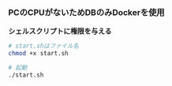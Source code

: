 ### PCのCPUがないためDBのみDockerを使用
**シェルスクリプトに権限を与える**
```bash
# start.shはファイル名
chmod +x start.sh
```
```bash
# 起動
./start.sh
```